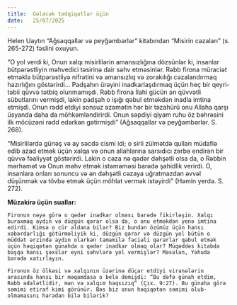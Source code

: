 ```yaml
---
title:  Gələcək tədqiqatlar üçün
date:   25/07/2025
---
```


Helen Uaytın “Ağsaqqallar və peyğəmbərlər” kitabından “Misirin cəzaları” (s. 265-272) fəslini oxuyun.

“O yol verdi ki, Onun xalqı misirlilərin amansızlığına dözsünlər ki, insanlar bütpərəstliyin məhvedici təsirinə dair səhv etməsinlər. Rəbb firona müraciət etməklə bütpərəstliyə nifrətini və amansızlıq və zorakılığı cəzalandırmaq hazırlığını göstərirdi... Padşahın ürəyini inadkarlaşdırmaq üçün heç bir qeyri-təbii qüvvə tətbiq olunmamışdı. Rəbb firona İlahi gücün ən qüvvətli sübutlarını vermişdi, lakin padşah o işığı qəbul etməkdən inadla imtina etmişdi. Onun rədd etdiyi sonsuz əzəmətin hər bir təzahürü onu Allaha qarşı üsyanda daha da möhkəmləndirirdi. Onun səpdiyi qiyam ruhu öz bəhrəsini ilk möcüzəni rədd edərkən gətirmişdi” (Ağsaqqallar və peyğəmbərlər. S. 268).

“Misirlilərdə günəş və ay səcdə cismi idi; o sirli zülmətdə qulları müdafiə edib azad etmək üçün xalqa və onun allahlarına sarsıdıcı zərbə endirən bir qüvvə fəaliyyət göstərirdi. Lakin o cəza nə qədər dəhşətli olsa da, o Rəbbin mərhəmət və Onun məhv etmək istəməməsi barədə şahidlik verirdi. O, insanlara onları sonuncu və ən dəhşətli cəzaya uğratmazdan əvvəl düşünmək və tövbə etmək üçün möhlət vermək istəyirdi” (Həmin yerdə. S. 272).

**Müzakirə üçün suallar:**

`Fironun nəyə görə o qədər inadkar olması barədə fikirləşin. Xalqı buraxmaq aydın və düzgün qərar olsa da, o onu etməkdən yenə imtina edirdi. Kimsə o cür aldana bilər? Biz bundan özümüz üçün hansı xəbərdarlığı götürməliyik ki, düzgün qərar və düzgün yol bütün o müddət ərzində aydın olarkən tamamilə faciəli qərarlar qəbul etmək üçün həqiqətən günahda o qədər inadkar olmaq olar? Müqəddəs kitabda başqa hansı şəxslər eyni səhvlərə yol vermişlər? Məsələn, Yəhuda barədə xatırlayın.`

`Fironun öz ölkəsi və xalqının üzərinə düçar etdiyi viranələrin arasında hansı bir məqamdasa o belə demişdi: “Bu dəfə günah etdim, Rəbb ədalətlidir, mən və xalqım haqsızıq” (Çıx. 9:27). Bu günaha görə səmimi etiraf kimi görünür. Bəs biz onun həqiqətən səmimi olub-olmamasını haradan bilə bilərik?`